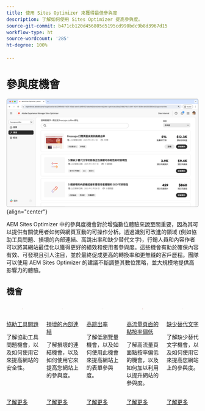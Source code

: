 ```yaml
---
title: 使用 Sites Optimizer 來獲得最佳參與度
description: 了解如何使用 Sites Optimizer 提高參與度。
source-git-commit: b471cb120d456805d5195cd990bdc9b8d3967d15
workflow-type: ht
source-wordcount: '285'
ht-degree: 100%

---
```



# 參與度機會

![參與度機會](./assets/engagement/hero.png){align="center"}

AEM Sites Optimizer 中的參與度機會對於增強數位體驗來說至關重要，因為其可以提供有關使用者如何與網頁互動的可操作分析。透過識別可改進的領域 (例如協助工具問題、損壞的內部連結、高跳出率和缺少替代文字)，行銷人員和內容作者可以將其網站最佳化以獲得更好的績效和使用者參與度。這些機會有助於確保內容有效、可發現且引人注目，並於最終促成更高的轉換率和更無縫的客戶歷程。團隊可以使用 AEM Sites Optimizer 的建議不斷調整其數位策略，並大規模地提供高影響力的體驗。

## 機會

<!-- CARDS

* ../documentation/opportunities/accessibility-issues.md
  {title=Accessibility issues}
  {image=../assets/common/card-puzzle.png}
* ../documentation/opportunities//broken-internal-links.md
  {title=Broken internal links}
  {image=../assets/common/card-link.png}
* ../documentation/opportunities//high-bounce-rate.md
  {title=High bounce rate}
  {image=../assets/common/card-arrows.png}
* ../documentation/opportunities/high-traffic-page-has-low-ctr.md
  {title=High traffic page has low CTR}
  {image=../assets/common/card-browser.png}
* ../documentation/opportunities/missing-alt-text.md  
  {title=Missing alt text}
  {image=../assets/common/card-arrows.png}

-->
<!-- START CARDS HTML - DO NOT MODIFY BY HAND -->
<div class="columns">
    <div class="column is-half-tablet is-half-desktop is-one-third-widescreen" aria-label="Accessibility issues">
        <div class="card" style="height: 100%; display: flex; flex-direction: column; height: 100%;">
            <div class="card-image">
                <figure class="image x-is-16by9">
                    <a href="../documentation/opportunities/accessibility-issues.md" title="協助工具問題" target="_blank" rel="referrer">
                        <img class="is-bordered-r-small" src="../assets/common/card-puzzle.png" alt="協助工具問題"
                             style="width: 100%; aspect-ratio: 16 / 9; object-fit: cover; overflow: hidden; display: block; margin: auto;">
                    </a>
                </figure>
            </div>
            <div class="card-content is-padded-small" style="display: flex; flex-direction: column; flex-grow: 1; justify-content: space-between;">
                <div class="top-card-content">
                    <p class="headline is-size-6 has-text-weight-bold">
                        <a href="../documentation/opportunities/accessibility-issues.md" target="_blank" rel="referrer" title="協助工具問題">協助工具問題</a>
                    </p>
                    <p class="is-size-6">了解協助工具問題機會，以及如何使用它來提高網站的安全性。</p>
                </div>
                <a href="../documentation/opportunities/accessibility-issues.md" target="_blank" rel="referrer" class="spectrum-Button spectrum-Button--outline spectrum-Button--primary spectrum-Button--sizeM" style="align-self: flex-start; margin-top: 1rem;">
                    <span class="spectrum-Button-label has-no-wrap has-text-weight-bold">了解更多</span>
                </a>
            </div>
        </div>
    </div>
    <div class="column is-half-tablet is-half-desktop is-one-third-widescreen" aria-label="Broken internal links">
        <div class="card" style="height: 100%; display: flex; flex-direction: column; height: 100%;">
            <div class="card-image">
                <figure class="image x-is-16by9">
                    <a href="../documentation/opportunities//broken-internal-links.md" title="損壞的內部連結" target="_blank" rel="referrer">
                        <img class="is-bordered-r-small" src="../assets/common/card-link.png" alt="損壞的內部連結"
                             style="width: 100%; aspect-ratio: 16 / 9; object-fit: cover; overflow: hidden; display: block; margin: auto;">
                    </a>
                </figure>
            </div>
            <div class="card-content is-padded-small" style="display: flex; flex-direction: column; flex-grow: 1; justify-content: space-between;">
                <div class="top-card-content">
                    <p class="headline is-size-6 has-text-weight-bold">
                        <a href="../documentation/opportunities//broken-internal-links.md" target="_blank" rel="referrer" title="損壞的內部連結">損壞的內部連結</a>
                    </p>
                    <p class="is-size-6">了解損壞的連結機會，以及如何使用它來提高您網站上的參與度。</p>
                </div>
                <a href="../documentation/opportunities//broken-internal-links.md" target="_blank" rel="referrer" class="spectrum-Button spectrum-Button--outline spectrum-Button--primary spectrum-Button--sizeM" style="align-self: flex-start; margin-top: 1rem;">
                    <span class="spectrum-Button-label has-no-wrap has-text-weight-bold">了解更多</span>
                </a>
            </div>
        </div>
    </div>
    <div class="column is-half-tablet is-half-desktop is-one-third-widescreen" aria-label="High bounce rate">
        <div class="card" style="height: 100%; display: flex; flex-direction: column; height: 100%;">
            <div class="card-image">
                <figure class="image x-is-16by9">
                    <a href="../documentation/opportunities//high-bounce-rate.md" title="高跳出率" target="_blank" rel="referrer">
                        <img class="is-bordered-r-small" src="../assets/common/card-arrows.png" alt="高跳出率"
                             style="width: 100%; aspect-ratio: 16 / 9; object-fit: cover; overflow: hidden; display: block; margin: auto;">
                    </a>
                </figure>
            </div>
            <div class="card-content is-padded-small" style="display: flex; flex-direction: column; flex-grow: 1; justify-content: space-between;">
                <div class="top-card-content">
                    <p class="headline is-size-6 has-text-weight-bold">
                        <a href="../documentation/opportunities//high-bounce-rate.md" target="_blank" rel="referrer" title="高跳出率">高跳出率</a>
                    </p>
                    <p class="is-size-6">了解低瀏覽量機會，以及如何使用此機會來提高網站上的表單參與度。</p>
                </div>
                <a href="../documentation/opportunities//high-bounce-rate.md" target="_blank" rel="referrer" class="spectrum-Button spectrum-Button--outline spectrum-Button--primary spectrum-Button--sizeM" style="align-self: flex-start; margin-top: 1rem;">
                    <span class="spectrum-Button-label has-no-wrap has-text-weight-bold">了解更多</span>
                </a>
            </div>
        </div>
    </div>
    <div class="column is-half-tablet is-half-desktop is-one-third-widescreen" aria-label="High traffic page has low CTR">
        <div class="card" style="height: 100%; display: flex; flex-direction: column; height: 100%;">
            <div class="card-image">
                <figure class="image x-is-16by9">
                    <a href="../documentation/opportunities/high-traffic-page-has-low-ctr.md" title="高流量頁面的點按率偏低" target="_blank" rel="referrer">
                        <img class="is-bordered-r-small" src="../assets/common/card-browser.png" alt="高流量頁面的點按率偏低"
                             style="width: 100%; aspect-ratio: 16 / 9; object-fit: cover; overflow: hidden; display: block; margin: auto;">
                    </a>
                </figure>
            </div>
            <div class="card-content is-padded-small" style="display: flex; flex-direction: column; flex-grow: 1; justify-content: space-between;">
                <div class="top-card-content">
                    <p class="headline is-size-6 has-text-weight-bold">
                        <a href="../documentation/opportunities/high-traffic-page-has-low-ctr.md" target="_blank" rel="referrer" title="高流量頁面的點按率偏低">高流量頁面的點按率偏低</a>
                    </p>
                    <p class="is-size-6">了解高流量頁面點按率偏低的機會，以及如何加以利用以提升網站的參與度。</p>
                </div>
                <a href="../documentation/opportunities/high-traffic-page-has-low-ctr.md" target="_blank" rel="referrer" class="spectrum-Button spectrum-Button--outline spectrum-Button--primary spectrum-Button--sizeM" style="align-self: flex-start; margin-top: 1rem;">
                    <span class="spectrum-Button-label has-no-wrap has-text-weight-bold">了解更多</span>
                </a>
            </div>
        </div>
    </div>
    <div class="column is-half-tablet is-half-desktop is-one-third-widescreen" aria-label="Missing alt text">
        <div class="card" style="height: 100%; display: flex; flex-direction: column; height: 100%;">
            <div class="card-image">
                <figure class="image x-is-16by9">
                    <a href="../documentation/opportunities/missing-alt-text.md" title="缺少替代文字" target="_blank" rel="referrer">
                        <img class="is-bordered-r-small" src="../assets/common/card-arrows.png" alt="缺少替代文字"
                             style="width: 100%; aspect-ratio: 16 / 9; object-fit: cover; overflow: hidden; display: block; margin: auto;">
                    </a>
                </figure>
            </div>
            <div class="card-content is-padded-small" style="display: flex; flex-direction: column; flex-grow: 1; justify-content: space-between;">
                <div class="top-card-content">
                    <p class="headline is-size-6 has-text-weight-bold">
                        <a href="../documentation/opportunities/missing-alt-text.md" target="_blank" rel="referrer" title="缺少替代文字">缺少替代文字</a>
                    </p>
                    <p class="is-size-6">了解缺少替代文字機會，以及如何使用它來提高您網站上的參與度。</p>
                </div>
                <a href="../documentation/opportunities/missing-alt-text.md" target="_blank" rel="referrer" class="spectrum-Button spectrum-Button--outline spectrum-Button--primary spectrum-Button--sizeM" style="align-self: flex-start; margin-top: 1rem;">
                    <span class="spectrum-Button-label has-no-wrap has-text-weight-bold">了解更多</span>
                </a>
            </div>
        </div>
    </div>
</div>
<!-- END CARDS HTML - DO NOT MODIFY BY HAND -->
